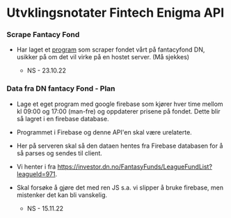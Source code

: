 # Utvklingsnotater Fintech Enigma API

### Scrape Fantacy Fond

- Har laget et [program](./modules/DNscrape.js) som scraper fondet vårt på fantacyfond DN, usikker på om det vil virke på en hostet server. (Må sjekkes)

    * NS - 23.10.22

### Data fra DN fantacy Fond - Plan

- Lage et eget program med google firebase som kjører hver time mellom kl 09:00 og 17:00 (man-fre) og oppdaterer prisene på fondet. Dette blir så lagret i en firebase database. 

- Programmet i Firebase og denne API'en skal være urelaterte. 

- Her på serveren skal så den dataen hentes fra Firebase databasen for å så parses og sendes til client. 

- Vi henter i fra https://investor.dn.no/FantasyFunds/LeagueFundList?leagueId=971. 

- Skal forsøke å gjøre det med ren JS s.a. vi slipper å bruke firebase, men mistenker det kan bli vanskelig. 

    * NS - 15.11.22